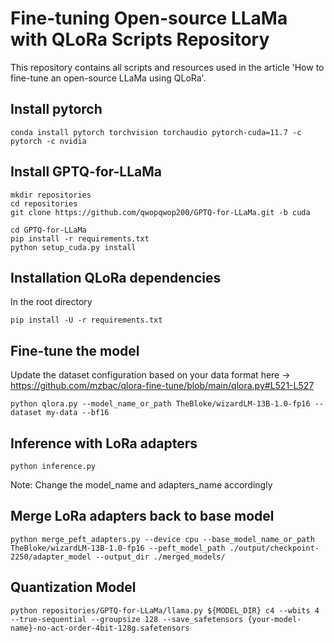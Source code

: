 # Fine-tuning Open-source LLaMa with QLoRa Scripts Repository
This repository contains all scripts and resources used in the article 'How to fine-tune an open-source LLaMa using QLoRa'. 

## Install pytorch
```
conda install pytorch torchvision torchaudio pytorch-cuda=11.7 -c pytorch -c nvidia
```
## Install GPTQ-for-LLaMa
```
mkdir repositories
cd repositories
git clone https://github.com/qwopqwop200/GPTQ-for-LLaMa.git -b cuda

cd GPTQ-for-LLaMa
pip install -r requirements.txt
python setup_cuda.py install
```

## Installation QLoRa dependencies
In the root directory
```
pip install -U -r requirements.txt
```

## Fine-tune the model
Update the dataset configuration based on your data format here -> https://github.com/mzbac/qlora-fine-tune/blob/main/qlora.py#L521-L527
```
python qlora.py --model_name_or_path TheBloke/wizardLM-13B-1.0-fp16 --dataset my-data --bf16
```

## Inference with LoRa adapters

```
python inference.py
```
Note: Change the model_name and adapters_name accordingly

## Merge LoRa adapters back to base model

```
python merge_peft_adapters.py --device cpu --base_model_name_or_path TheBloke/wizardLM-13B-1.0-fp16 --peft_model_path ./output/checkpoint-2250/adapter_model --output_dir ./merged_models/
```

## Quantization Model
```
python repositories/GPTQ-for-LLaMa/llama.py ${MODEL_DIR} c4 --wbits 4 --true-sequential --groupsize 128 --save_safetensors {your-model-name}-no-act-order-4bit-128g.safetensors
```

